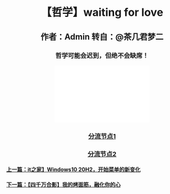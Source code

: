 <html>
<head>
</head>
<body>
      <div style="width:100%;margin:0 auto">
          <p><h1><center>【哲学】waiting for love</center></h1></p> 
             <p><h2><center>作者：Admin 转自：@茶几君梦二</center></h2></p> 
                <p><h3><center>哲学可能会迟到，但绝不会缺席！</center></h3></p> 
                     <center><embed src="w.mp4" width="250" height="150"></center>
        <p><h3><center><a href="w.mp4">分流节点1</a></center></h3></p>
        <p><h3><center><a href="https://www.bilibili.com/video/BV1qp411d7C7">分流节点2</a></center></h3></p>
        <p><h4><a href="3.html">上一篇：it之家】Windows10 20H2，开始菜单的新变化</a></H4></p>
        <p><h4><a href="5.html">下一篇：【四千万合影】我的烤面筋，融化你的心</a></H4></p>
    </div>
 </body>
</html>
